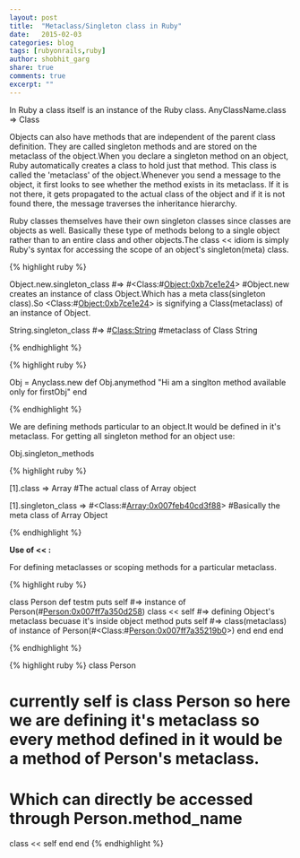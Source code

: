 ```yaml
---
layout: post
title:  "Metaclass/Singleton class in Ruby"
date:   2015-02-03
categories: blog
tags: [rubyonrails,ruby]
author: shobhit_garg
share: true
comments: true
excerpt: ""
---
```


In Ruby a class itself is an instance of the Ruby class.
AnyClassName.class  => Class

Objects can also have methods that are independent of the parent class definition. They are called singleton methods and are stored on the metaclass of the object.When you declare a singleton method on an object, Ruby automatically creates a class to hold just that method. This class is called the 'metaclass' of the object.Whenever you send a message to the object, it first looks to see whether the method exists in its metaclass. If it is not there, it gets propagated to the actual class of the object and if it is not found there, the message traverses the inheritance hierarchy.

Ruby classes themselves have their own singleton classes since classes are objects as well. Basically these type of methods belong to a single object rather than to an entire class and other objects.The class << idiom is simply Ruby's syntax for accessing the scope of an object's singleton(meta) class.

{% highlight ruby %}

Object.new.singleton_class  #=> #<Class:#<Object:0xb7ce1e24>>
#Object.new creates an instance of class Object.Which has a meta class(singleton class).So <Class:#<Object:0xb7ce1e24>> is signifying a Class(metaclass) of an instance of Object.

String.singleton_class      #=> #<Class:String> 
#metaclass of Class String

{% endhighlight %}

{% highlight ruby %}

Obj = Anyclass.new
def Obj.anymethod
"Hi am a singlton method available only for firstObj"
end

{% endhighlight %}

We are defining methods particular to an object.It would be defined in it's metaclass.
For getting all singleton method for an object use:

Obj.singleton_methods

{% highlight ruby %}

[1].class
 => Array 
 #The actual class of Array object

 [1].singleton_class
 => #<Class:#<Array:0x007feb40cd3f88>> 
 #Basically the meta class of Array Object

 {% endhighlight %}



__Use of << :__

For defining metaclasses or scoping methods for a particular metaclass.






{% highlight ruby %}

class Person
  def testm
    puts self  #=> instance of Person(#<Person:0x007ff7a350d258>)
    class << self #=> defining Object's metaclass becuase it's inside object method
      puts self  #=> class(metaclass) of instance of Person(#<Class:#<Person:0x007ff7a35219b0>>)
    end
  end
end

{% endhighlight %}


{% highlight ruby %}
class Person
  # currently self is class Person so here we are defining it's metaclass so every method defined in it would be a method of Person's metaclass.
  # Which can directly be accessed through Person.method_name
  class << self 
  end
end
{% endhighlight %}
